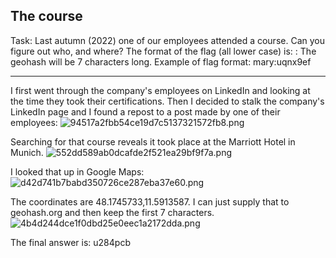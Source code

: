 ## The course
Task:
Last autumn (2022) one of our employees attended a course. Can you figure out who, and where?
The format of the flag (all lower case) is: <firstname>:<geohash> The geohash will be 7 characters long.
Example of flag format: mary:uqnx9ef
  
  ---

I first went through the company's employees on LinkedIn and looking at the time they took their certifications.
Then I decided to stalk the company's LinkedIn page and I found a repost to a post made by one of their employees:
![94517a2fbb54ce19d7c5137321572fb8.png](:/02dc5a677b1d44a196f4eb02ead4bede)

Searching for that course reveals it took place at the Marriott Hotel in Munich. 
![552dd589ab0dcafde2f521ea29bf9f7a.png](:/45cb41c6491449cab6dd3905b1c5929e)

I looked that up in Google Maps:
![d42d741b7babd350726ce287eba37e60.png](:/167190745494437197e41e486fa5b165)

The coordinates are 48.1745733,11.5913587.
I can just supply that to geohash.org and then keep the first 7 characters.
![4b4d244dce1f0dbd25e0eec1a2172dda.png](:/6aa2a91d2693417db3100a530449f2ee)

The final answer is: u284pcb
